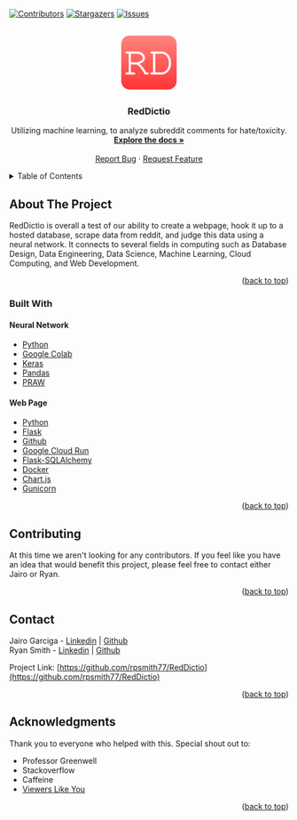 <div id="top"></div>

<!-- PROJECT SHIELDS -->
[![Contributors][contributors-shield]][contributors-url]
[![Stargazers][stars-shield]][stars-url]
[![Issues][issues-shield]][issues-url]

<!-- PROJECT LOGO -->
<br />
<div align="center">
  <a href="https://reddictio.com/" target="_blank">
    <img src="static/images/logo.svg" alt="Logo" width="100" height="100">
  </a>

<h3 align="center">RedDictio</h3>

  <p align="center">
    Utilizing machine learning, to analyze subreddit comments for hate/toxicity.
    <br />
    <a href="https://github.com/rpsmith77/RedDictio"><strong>Explore the docs »</strong></a>
    <br />
    <br />
    <a href="https://github.com/rpsmith77/RedDictio/issues">Report Bug</a>
    ·
    <a href="https://github.com/rpsmith77/RedDictio/issues">Request Feature</a>
  </p>
</div>

<!-- TABLE OF CONTENTS -->
<details>
  <summary>Table of Contents</summary>
  <ol>
    <li>
      <a href="#about-the-project">About The Project</a>
      <ul>
        <li><a href="#built-with">Built With</a></li>
      </ul>
    </li>
    <li><a href="#contributing">Contributing</a></li>
    <li><a href="#contact">Contact</a></li>
    <li><a href="#acknowledgments">Acknowledgments</a></li>
  </ol>
</details>

<!-- ABOUT THE PROJECT -->

## About The Project

RedDictio is overall a test of our ability to create a webpage, hook it up to a hosted database, scrape data from
reddit, and judge this data using a neural network. It connects to several fields in computing such as Database Design,
Data Engineering, Data Science, Machine Learning, Cloud Computing, and Web Development.

<p align="right">(<a href="#top">back to top</a>)</p>

### Built With

#### Neural Network

* [Python](https://www.python.org/)
* [Google Colab](https://colab.research.google.com/)
* [Keras](https://keras.io/api/)
* [Pandas](https://pandas.pydata.org/docs/)
* [PRAW](https://praw.readthedocs.io/en/stable/)

#### Web Page

* [Python](https://www.python.org/)
* [Flask](https://flask.palletsprojects.com/en/2.0.x/)
* [Github](https://github.com/)
* [Google Cloud Run](https://cloud.google.com/run/docs)
* [Flask-SQLAlchemy](https://flask-sqlalchemy.palletsprojects.com/en/2.x/)
* [Docker](https://docs.docker.com/)
* [Chart.js](https://www.chartjs.org/docs/latest/)
* [Gunicorn](https://gunicorn.org/)

<p align="right">(<a href="#top">back to top</a>)</p>

<!-- CONTRIBUTING -->

## Contributing

At this time we aren't looking for any contributors. If you feel like you have an idea that would benefit this project,
please feel free to contact either Jairo or Ryan.

<p align="right">(<a href="#top">back to top</a>)</p>


<!-- CONTACT -->

## Contact

Jairo Garciga - [Linkedin](https://www.linkedin.com/in/jairo-garciga/) | [Github](https://github.com/Jgar157) <br />
Ryan Smith - [Linkedin](https://www.linkedin.com/in/ryan--smith/) | [Github](https://github.com/rpsmith77/)

Project Link: [https://github.com/rpsmith77/RedDictio](https://github.com/rpsmith77/RedDictio)

<p align="right">(<a href="#top">back to top</a>)</p>



<!-- ACKNOWLEDGMENTS -->

## Acknowledgments

Thank you to everyone who helped with this. Special shout out to:

* Professor Greenwell
* Stackoverflow
* Caffeine
* [Viewers Like You](https://www.youtube.com/watch?v=EVwOHHFr9_E)

<p align="right">(<a href="#top">back to top</a>)</p>



<!-- MARKDOWN LINKS & IMAGES -->
<!-- https://www.markdownguide.org/basic-syntax/#reference-style-links -->

[contributors-shield]: https://img.shields.io/github/contributors/rpsmith77/RedDictio.svg?style=for-the-badge

[contributors-url]: https://github.com/rpsmith77/RedDictio/graphs/contributors

[stars-shield]: https://img.shields.io/github/stars/rpsmith77/RedDictio.svg?style=for-the-badge

[stars-url]: https://github.com/rpsmith77/RedDictio/stargazers

[issues-shield]: https://img.shields.io/github/issues/rpsmith77/RedDictio.svg?style=for-the-badge

[issues-url]: https://github.com/rpsmith77/RedDictio/issues